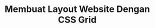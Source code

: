 ---
slug: membuat-layout-website-css-grid
title: Membuat Layout Website Dengan CSS Grid
description: Membuat Layout Website Dengan CSS Grid
type: course
course: belajar-css-layout
publishedAt: 2026-01-05 10:00:00 +0700
---